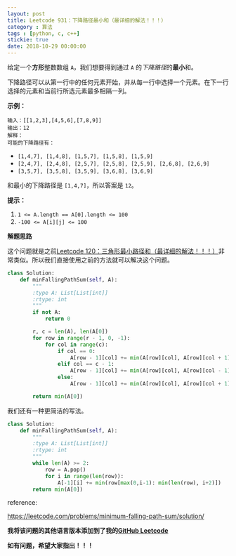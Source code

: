 ```yaml
---
layout: post
title: Leetcode 931：下降路径最小和（最详细的解法！！！）
category : 算法
tags : [python, c, c++]
stickie: true
date: 2018-10-29 00:00:00
---
```


给定一个**方形**整数数组 `A`，我们想要得到通过 `A` 的*下降路径*的**最小**和。

下降路径可以从第一行中的任何元素开始，并从每一行中选择一个元素。在下一行选择的元素和当前行所选元素最多相隔一列。

**示例：**

```
输入：[[1,2,3],[4,5,6],[7,8,9]]
输出：12
解释：
可能的下降路径有：
```

- `[1,4,7], [1,4,8], [1,5,7], [1,5,8], [1,5,9]`
- `[2,4,7], [2,4,8], [2,5,7], [2,5,8], [2,5,9], [2,6,8], [2,6,9]`
- `[3,5,7], [3,5,8], [3,5,9], [3,6,8], [3,6,9]`

和最小的下降路径是 `[1,4,7]`，所以答案是 `12`。

**提示：**

1. `1 <= A.length == A[0].length <= 100`
2. `-100 <= A[i][j] <= 100`

**解题思路**

这个问题就是之前[Leetcode 120：三角形最小路径和（最详细的解法！！！）](http://blog.csdn.net/qq_17550379/article/details/82797218)非常类似。所以我们直接使用之前的方法就可以解决这个问题。

```python
class Solution:
    def minFallingPathSum(self, A):
        """
        :type A: List[List[int]]
        :rtype: int
        """
        if not A:
            return 0

        r, c = len(A), len(A[0])
        for row in range(r - 1, 0, -1):
            for col in range(c):
                if col == 0:
                    A[row - 1][col] += min(A[row][col], A[row][col + 1])
                elif col == c - 1:
                    A[row - 1][col] += min(A[row][col], A[row][col - 1])
                else:
                    A[row - 1][col] += min(A[row][col], A[row][col + 1], A[row][col - 1])

        return min(A[0])
```

我们还有一种更简洁的写法。

```python
class Solution:
    def minFallingPathSum(self, A):
        """
        :type A: List[List[int]]
        :rtype: int
        """
        while len(A) >= 2:
            row = A.pop()            
            for i in range(len(row)):
                A[-1][i] += min(row[max(0,i-1): min(len(row), i+2)])
        return min(A[0])
```

reference:

https://leetcode.com/problems/minimum-falling-path-sum/solution/

**我将该问题的其他语言版本添加到了我的[GitHub Leetcode](https://github.com/luliyucoordinate/Leetcode)**

**如有问题，希望大家指出！！！**